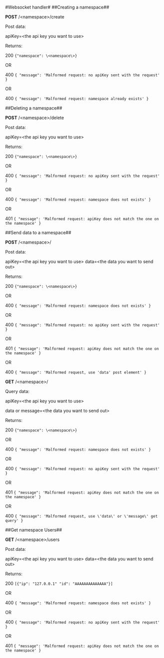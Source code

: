 #Websocket handler#
##Creating a namespace##

**POST** /\<namespace\>/create

Post data:

apiKey=\<the api key you want to use\>

Returns:

200 `{"namespace": \<namespace\>}`

OR

400 `{ "message": 'Malformed request: no apiKey sent with the request' }`

OR

400 `{ "message": 'Malformed request: namespace already exists' }`



##Deleting a namespace##

**POST** /\<namespace\>/delete

Post data:

apiKey=\<the api key you want to use\>

Returns:

200 `{"namespace": \<namespace\>}`

OR

400 `{ "message": 'Malformed request: no apiKey sent with the request' }`

OR

400 `{ "message": 'Malformed request: namespace does not exists' }`

OR

401 `{ "message": 'Malformed request: apiKey does not match the one on the namespace' }`

##Send data to a namespace##

**POST** /\<namespace\>/

Post data:

apiKey=\<the api key you want to use\>
data=\<the data you want to send out\>

Returns:

200 `{"namespace": \<namespace\>}`

OR

400 `{ "message": 'Malformed request: namespace does not exists' }`

OR

400 `{ "message": 'Malformed request: no apiKey sent with the request' }`

OR

401 `{ "message": 'Malformed request: apiKey does not match the one on the namespace' }`

OR

400 `{ "message": 'Malformed request, use 'data' post element' }`

**GET** /\<namespace\>/

Query data:

apiKey=\<the api key you want to use\>

data or message=\<the data you want to send out\>

Returns:

200 `{"namespace": \<namespace\>}`

OR

400 `{ "message": 'Malformed request: namespace does not exists' }`

OR

400 `{ "message": 'Malformed request: no apiKey sent with the request' }`

OR

401 `{ "message": 'Malformed request: apiKey does not match the one on the namespace' }`

OR

400 `{ "message": 'Malformed request, use \'data\' or \'message\' get query' }`

##Get namespace Users##

**GET** /\<namespace\>/users

Post data:

apiKey=\<the api key you want to use\>
data=\<the data you want to send out\>

Returns:

200 `[{"ip": "127.0.0.1" "id": "AAAAAAAAAAAAAA"}]`

OR

400 `{ "message": 'Malformed request: namespace does not exists' }`

OR

400 `{ "message": 'Malformed request: no apiKey sent with the request' }`

OR

401 `{ "message": 'Malformed request: apiKey does not match the one on the namespace' }`